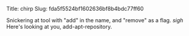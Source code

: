 Title: chirp
Slug: fda5f5524bf1602636bf8b4bdc77ff60

Snickering at tool with "add" in the name, and "remove" as a flag. *sigh* Here's looking at you, add-apt-repository.
